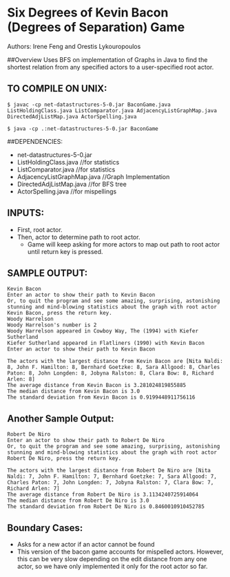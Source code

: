Six Degrees of Kevin Bacon (Degrees of Separation) Game
=============

Authors: Irene Feng and Orestis Lykouropoulos

##Overview
Uses BFS on implementation of Graphs in Java to find the shortest relation from any specified actors to a user-specified root actor.

## TO COMPILE ON UNIX: 
 ``$ javac -cp net-datastructures-5-0.jar BaconGame.java ListHoldingClass.java ListComparator.java AdjacencyListGraphMap.java DirectedAdjListMap.java ActorSpelling.java``

 ``$ java -cp .:net-datastructures-5-0.jar BaconGame``

##DEPENDENCIES:
 - net-datastructures-5-0.jar 
 - ListHoldingClass.java //for statistics
 - ListComparator.java //for statistics
 - AdjacencyListGraphMap.java //Graph Implementation
 - DirectedAdjListMap.java //for BFS tree
 - ActorSpelling.java //for mispellings

## INPUTS: 
 -	First, root actor. 
 - 	Then, actor to determine path to root actor.
 	- Game will keep asking for more actors to map out path to root actor until return key is pressed. 

## SAMPLE OUTPUT:

```Pick an actor as the root of the BFS tree:
Kevin Bacon
Enter an actor to show their path to Kevin Bacon
Or, to quit the program and see some amazing, surprising, astonishing stunning and mind-blowing statistics about the graph with root actor Kevin Bacon, press the return key.
Woody Harrelson
Woody Harrelson's number is 2
Woody Harrelson appeared in Cowboy Way, The (1994) with Kiefer Sutherland
Kiefer Sutherland appeared in Flatliners (1990) with Kevin Bacon
Enter an actor to show their path to Kevin Bacon

The actors with the largest distance from Kevin Bacon are [Nita Naldi: 8, John F. Hamilton: 8, Bernhard Goetzke: 8, Sara Allgood: 8, Charles Paton: 8, John Longden: 8, Jobyna Ralston: 8, Clara Bow: 8, Richard Arlen: 8]
The average distance from Kevin Bacon is 3.281024819855885
The median distance from Kevin Bacon is 3.0
The standard deviation from Kevin Bacon is 0.9199448911756116
```

## Another Sample Output: 

```Pick an actor as the root of the BFS tree:
Robert De Niro
Enter an actor to show their path to Robert De Niro
Or, to quit the program and see some amazing, surprising, astonishing stunning and mind-blowing statistics about the graph with root actor Robert De Niro, press the return key.

The actors with the largest distance from Robert De Niro are [Nita Naldi: 7, John F. Hamilton: 7, Bernhard Goetzke: 7, Sara Allgood: 7, Charles Paton: 7, John Longden: 7, Jobyna Ralston: 7, Clara Bow: 7, Richard Arlen: 7]
The average distance from Robert De Niro is 3.1134240725914064
The median distance from Robert De Niro is 3.0
The standard deviation from Robert De Niro is 0.8460010910452785
```

## Boundary Cases: 
- Asks for a new actor if an actor cannot be found
- This version of the bacon game accounts for mispelled actors. However, this can be very slow depending on the edit distance from any one actor, so we have only implemented it only for the root actor so far.